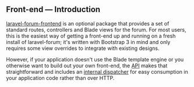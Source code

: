 ## Front-end — Introduction

[laravel-forum-frontend](https://github.com/Riari/laravel-forum-frontend) is an optional package that provides a set of standard routes, controllers and Blade views for the forum. For most users, this is the easiest way of getting a front-end up and running on a fresh install of laravel-forum; it's written with Bootstrap 3 in mind and only requires some view overrides to integrate with existing designs.

However, if your application doesn't use the Blade template engine or you otherwise want to build out your own front-end, the [API](3.x/api/introduction.md) makes that straightforward and includes an [internal dispatcher](3.x/api/internal-dispatching.md) for easy consumption in your application code rather than over HTTP.
